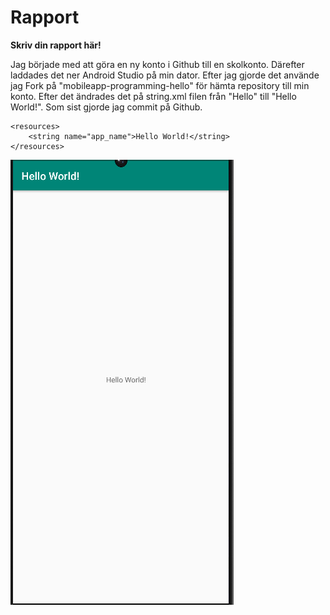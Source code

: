 
# Rapport

**Skriv din rapport här!**

Jag började med att göra en ny konto i Github till en skolkonto.
Därefter laddades det ner Android Studio på min dator. Efter jag
gjorde det använde jag Fork på "mobileapp-programming-hello" för
hämta repository till min konto. Efter det ändrades det på string.xml
filen från "Hello" till "Hello World!". Som sist gjorde jag commit på
Github.

```
<resources>
    <string name="app_name">Hello World!</string>
</resources>
```

![](HelloWorld.png)